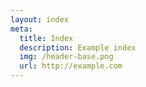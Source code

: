```yaml
---
layout: index
meta:
  title: Index
  description: Example index
  img: /header-base.png
  url: http://example.com
---
```

